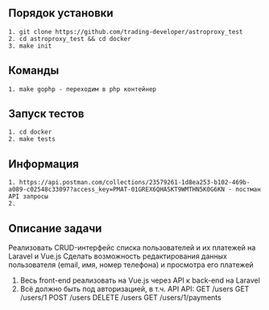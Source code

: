 ## Порядок установки

```
1. git clone https://github.com/trading-developer/astroproxy_test
2. cd astroproxy_test && cd docker
3. make init
```

## Команды
```
1. make gophp - переходим в php контейнер
```

## Запуск тестов
```
1. cd docker
2. make tests
```

## Информация
```
1. https://api.postman.com/collections/23579261-1d8ea253-b102-469b-a089-c02548c33097?access_key=PMAT-01GREX6QHASKT9WMTHN5K0G6KN - постман API запросы
2. 
```

## Описание задачи

Реализовать CRUD-интерфейс списка пользователей и их платежей на Laravel и Vue.js
Сделать возможность редактирования данных пользователя (email, имя, номер телефона) и просмотра его платежей
1) Весь front-end реализовать на Vue.js через API к back-end на Laravel
2) Всё должно быть под авторизацией, в т.ч. API
   API:
   GET /users
   GET /users/1
   POST /users
   DELETE /users
   GET /users/1/payments
